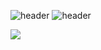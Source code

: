 ![header](https://capsule-render.vercel.app/api?type=Cylinder&text=thdalswl1013)
![header](https://capsule-render.vercel.app/api?type=cylinder&color=000000&height=150&section=header&text=893107&fontColor=ffffff&fontSize=70&animation=fadeIn&fontAlignY=55)

<img src="https://img.shields.io/badge/Android-3DDC84?style=flat-square&logo=Android&logoColor=white"/>
